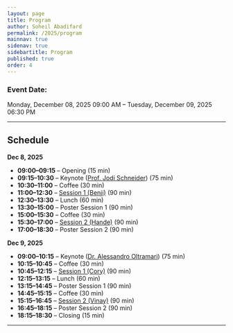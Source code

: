 ```yaml
---
layout: page
title: Program
author: Soheil Abadifard
permalink: /2025/program
mainnav: true
sidenav: true
sidebartitle: Program
published: true
order: 4
---
```


### Event Date:

Monday, December 08, 2025 09:00 AM – Tuesday, December 09, 2025 06:30 PM

----------------------------------------------------------------

## Schedule

**Dec 8, 2025**
- **09:00–09:15** – Opening (15 min)
- **09:15–10:30** – Keynote ([Prof. Jodi Schneider](https://us2ts.org/2025/keynote-jodi-schneider)) (75 min)
- **10:30–11:00** – Coffee (30 min)
- **11:00–12:30** – [Session 1 (Benji)](https://us2ts.org/2025/session-1-benji) (90 min)
- **12:30–13:30** – Lunch (60 min)
- **13:30–15:00** – Poster Session 1 (90 min)
- **15:00–15:30** – Coffee (30 min)
- **15:30–17:00** – [Session 2 (Hande)](https://us2ts.org/2025/session-2-hande) (90 min)
- **17:00–18:30** – Poster Session 2 (90 min)

**Dec 9, 2025**
- **09:00–10:15** – Keynote ([Dr. Alessandro Oltramari](https://us2ts.org/2025/keynote-alessandro-oltramari)) (75 min)
- **10:15–10:45** – Coffee (30 min)
- **10:45–12:15** – [Session 1 (Cory)](https://us2ts.org/2025/session-3-cory) (90 min)
- **12:15–13:15** – Lunch (60 min)
- **13:15–14:45** – Poster Session 1 (90 min)
- **14:45–15:15** – Coffee (30 min)
- **15:15–16:45** – [Session 2 (Vinay)](https://us2ts.org/2025/session-4-vinay) (90 min)
- **16:45–18:15** – Poster Session 2 (90 min)
- **18:15–18:30** – Closing (15 min)

----------------------------------------------------------------
